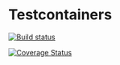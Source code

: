 # Testcontainers
[![Build status](https://ci.appveyor.com/api/projects/status/ky4t5cdftlmxlck6/branch/master?svg=true)](https://ci.appveyor.com/project/swissarmykirpan/testcontainers-dotnet/branch/master)

[![Coverage Status](https://coveralls.io/repos/github/testcontainers/testcontainers-dotnet/badge.svg?branch=)](https://coveralls.io/github/testcontainers/testcontainers-dotnet?branch=master)